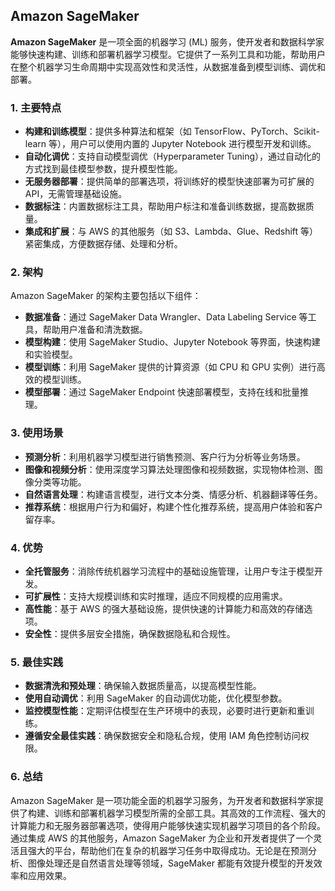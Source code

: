 ## Amazon SageMaker

**Amazon SageMaker** 是一项全面的机器学习 (ML) 服务，使开发者和数据科学家能够快速构建、训练和部署机器学习模型。它提供了一系列工具和功能，帮助用户在整个机器学习生命周期中实现高效性和灵活性，从数据准备到模型训练、调优和部署。

### 1. **主要特点**
- **构建和训练模型**：提供多种算法和框架（如 TensorFlow、PyTorch、Scikit-learn 等），用户可以使用内置的 Jupyter Notebook 进行模型开发和训练。
- **自动化调优**：支持自动模型调优（Hyperparameter Tuning），通过自动化的方式找到最佳模型参数，提升模型性能。
- **无服务器部署**：提供简单的部署选项，将训练好的模型快速部署为可扩展的 API，无需管理基础设施。
- **数据标注**：内置数据标注工具，帮助用户标注和准备训练数据，提高数据质量。
- **集成和扩展**：与 AWS 的其他服务（如 S3、Lambda、Glue、Redshift 等）紧密集成，方便数据存储、处理和分析。

### 2. **架构**
Amazon SageMaker 的架构主要包括以下组件：
- **数据准备**：通过 SageMaker Data Wrangler、Data Labeling Service 等工具，帮助用户准备和清洗数据。
- **模型构建**：使用 SageMaker Studio、Jupyter Notebook 等界面，快速构建和实验模型。
- **模型训练**：利用 SageMaker 提供的计算资源（如 CPU 和 GPU 实例）进行高效的模型训练。
- **模型部署**：通过 SageMaker Endpoint 快速部署模型，支持在线和批量推理。

### 3. **使用场景**
- **预测分析**：利用机器学习模型进行销售预测、客户行为分析等业务场景。
- **图像和视频分析**：使用深度学习算法处理图像和视频数据，实现物体检测、图像分类等功能。
- **自然语言处理**：构建语言模型，进行文本分类、情感分析、机器翻译等任务。
- **推荐系统**：根据用户行为和偏好，构建个性化推荐系统，提高用户体验和客户留存率。

### 4. **优势**
- **全托管服务**：消除传统机器学习流程中的基础设施管理，让用户专注于模型开发。
- **可扩展性**：支持大规模训练和实时推理，适应不同规模的应用需求。
- **高性能**：基于 AWS 的强大基础设施，提供快速的计算能力和高效的存储选项。
- **安全性**：提供多层安全措施，确保数据隐私和合规性。

### 5. **最佳实践**
- **数据清洗和预处理**：确保输入数据质量高，以提高模型性能。
- **使用自动调优**：利用 SageMaker 的自动调优功能，优化模型参数。
- **监控模型性能**：定期评估模型在生产环境中的表现，必要时进行更新和重训练。
- **遵循安全最佳实践**：确保数据安全和隐私合规，使用 IAM 角色控制访问权限。

### 6. **总结**
Amazon SageMaker 是一项功能全面的机器学习服务，为开发者和数据科学家提供了构建、训练和部署机器学习模型所需的全部工具。其高效的工作流程、强大的计算能力和无服务器部署选项，使得用户能够快速实现机器学习项目的各个阶段。通过集成 AWS 的其他服务，Amazon SageMaker 为企业和开发者提供了一个灵活且强大的平台，帮助他们在复杂的机器学习任务中取得成功。无论是在预测分析、图像处理还是自然语言处理等领域，SageMaker 都能有效提升模型的开发效率和应用效果。